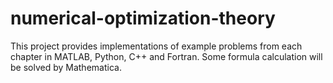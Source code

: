 # numerical-optimization-theory

This project provides implementations of example problems from each chapter in MATLAB, Python, C++ and Fortran.
Some formula calculation will be solved by Mathematica.